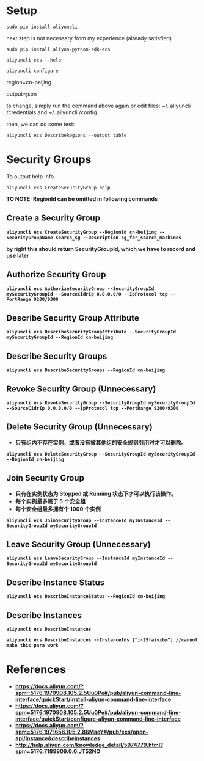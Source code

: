 # Setup

```
sudo pip install aliyuncli
```

next step is not necessary from my experience (already satisfied)

```
sudo pip install aliyun-python-sdk-ecs
```

```
aliyuncli ecs --help
```

```
aliyuncli configure
```

region=cn-beijing 

output=json

to change, simply run the command above again or edit files: ~/. aliyuncli /credentials and ~/. aliyuncli /config

then, we can do some test:

```
aliyuncli ecs DescribeRegions --output table
```

# Security Groups

To output help info

```
aliyuncli ecs CreateSecurityGroup help
```

<b> TO NOTE: RegionId can be omitted in following commands<b/>

## Create a Security Group

```
aliyuncli ecs CreateSecurityGroup --RegionId cn-beijing --SecurityGroupName search_sg --Description sg_for_search_machines
```

by right this should return SecurityGroupId, which we have to record and use later

## Authorize Security Group

```
aliyuncli ecs AuthorizeSecurityGroup --SecurityGroupId mySecurityGroupId --SourceCidrIp 0.0.0.0/0 --IpProtocol tcp --PortRange 9200/9300
```

## Describe Security Group Attribute

```
aliyuncli ecs DescribeSecurityGroupAttribute --SecurityGroupId mySecurityGroupId --RegionId cn-beijing
```

## Describe Security Groups

```
aliyuncli ecs DescribeSecurityGroups --RegionId cn-beijing
```

## Revoke Security Group (Unnecessary)

```
aliyuncli ecs RevokeSecurityGroup --SecurityGroupId mySecurityGroupId --SourceCidrIp 0.0.0.0/0 --IpProtocol tcp --PortRange 9200/9300
```

## Delete Security Group (Unnecessary)
 - 只有组内不存在实例，或者没有被其他组的安全规则引用时才可以删除。

```
aliyuncli ecs DeleteSecurityGroup --SecurityGroupId mySecurityGroupId --RegionId cn-beijing
```

## Join Security Group
 - 只有在实例状态为 Stopped 或 Running 状态下才可以执行该操作。
 - 每个实例最多属于 5 个安全组
 - 每个安全组最多拥有个 1000 个实例
 
```
aliyuncli ecs JoinSecurityGroup --InstanceId myInstanceId --SecurityGroupId mySecurityGroupId
```

## Leave Security Group (Unnecessary)

```
aliyuncli ecs LeaveSecurityGroup --InstanceId myInstanceId --SecurityGroupId mySecurityGroupId
```

## Describe Instance Status

```
aliyuncli ecs DescribeInstanceStatus --RegionId cn-beijing
```

## Describe Instances
```
aliyuncli ecs DescribeInstances
```

```
aliyuncli ecs DescribeInstances --InstanceIds ["i-25faivxbm"] //cannot make this para work
```

# References

 - https://docs.aliyun.com/?spm=5176.1970908.105.2.5Uu0Pe#/pub/aliyun-command-line-interface/quickStart/install-aliyun-command-line-interface
 - https://docs.aliyun.com/?spm=5176.1970908.105.2.5Uu0Pe#/pub/aliyun-command-line-interface/quickStart/configure-aliyun-command-line-interface
 - https://docs.aliyun.com/?spm=5176.1971658.105.2.86MaeY#/pub/ecs/open-api/instance&describeinstances
 - http://help.aliyun.com/knowledge_detail/5974779.html?spm=5176.7189909.0.0.JT52NO